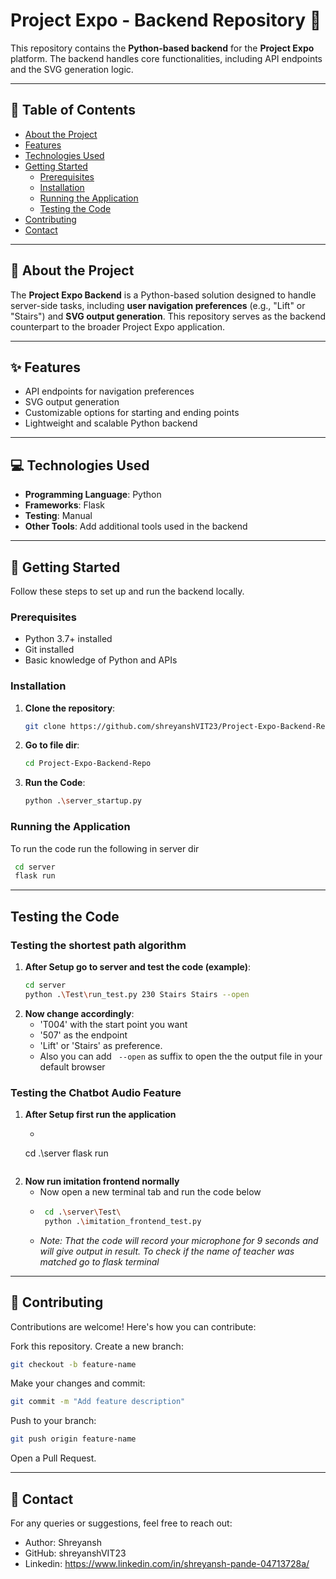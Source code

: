 # **Project Expo - Backend Repository** 🚀  

This repository contains the **Python-based backend** for the **Project Expo** platform. The backend handles core functionalities, including API endpoints and the SVG generation logic.

---

## **📖 Table of Contents**

- [About the Project](#-about-the-project)
- [Features](#-features)
- [Technologies Used](#-technologies-used)
- [Getting Started](#-getting-started)
  - [Prerequisites](#prerequisites)
  - [Installation](#installation)
  - [Running the Application](#running-the-application)
  - [Testing the Code](#testing-the-code)
- [Contributing](#-contributing)
- [Contact](#-contact)

---

## **📝 About the Project**

The **Project Expo Backend** is a Python-based solution designed to handle server-side tasks, including **user navigation preferences** (e.g., "Lift" or "Stairs") and **SVG output generation**. This repository serves as the backend counterpart to the broader Project Expo application.

---

## **✨ Features**

- API endpoints for navigation preferences
- SVG output generation
- Customizable options for starting and ending points
- Lightweight and scalable Python backend

---

## **💻 Technologies Used**

- **Programming Language**: Python
- **Frameworks**: Flask 
- **Testing**: Manual
- **Other Tools**: Add additional tools used in the backend

---

## **🚀 Getting Started**

Follow these steps to set up and run the backend locally.

### **Prerequisites**

- Python 3.7+ installed
- Git installed
- Basic knowledge of Python and APIs

### **Installation**

1. **Clone the repository**:
   ```bash
   git clone https://github.com/shreyanshVIT23/Project-Expo-Backend-Repo.git
   ```
2. **Go to file dir**:
   ```bash
   cd Project-Expo-Backend-Repo
   ```
3. **Run the Code**:
   ```bash
   python .\server_startup.py
   ```
     
### **Running the Application**
 To run the code run the following in server dir
 ```bash
  cd server
  flask run
 ```
---
## **Testing the Code**

### **Testing the shortest path algorithm**
1. **After Setup go to server and test the code (example)**:
    ```bash
    cd server
    python .\Test\run_test.py 230 Stairs Stairs --open
    ```
2. **Now change accordingly**:
   - 'T004' with the start point you want
   - '507' as the endpoint
   - 'Lift' or 'Stairs' as preference.
   - Also you can add ```
     --open``` as suffix to open the the output file in your default browser

### **Testing the Chatbot Audio Feature**
1. **After Setup first run the application**
   - ```bash
   cd .\server
   flask run
   ```
   
2. **Now run imitation frontend normally**
   - Now open a new terminal tab and run the code below
   - ```bash
      cd .\server\Test\
      python .\imitation_frontend_test.py
      ```
   - *Note: That the code will record your microphone for 9 seconds and will give output in result. To check if the name of teacher was matched go to flask terminal*
---
## **🤝 Contributing**
Contributions are welcome! Here's how you can contribute:

Fork this repository.
Create a new branch:
```bash
git checkout -b feature-name
```
Make your changes and commit:
```bash
git commit -m "Add feature description"
```
Push to your branch:
```bash
git push origin feature-name
```
Open a Pull Request.

---

## **📧 Contact**
For any queries or suggestions, feel free to reach out:
- Author: Shreyansh
- GitHub: shreyanshVIT23
- Linkedin: https://www.linkedin.com/in/shreyansh-pande-04713728a/
